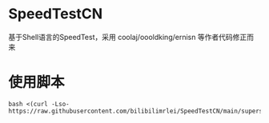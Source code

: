 # SpeedTestCN
基于Shell语言的SpeedTest，采用 coolaj/oooldking/ernisn 等作者代码修正而来

# 使用脚本

```
bash <(curl -Lso- https://raw.githubusercontent.com/bilibilimrlei/SpeedTestCN/main/superspeed.sh)
```
